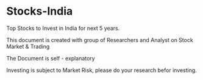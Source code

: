 # Stocks-India
Top Stocks to Invest in India for next 5 years. 

This document is created with group of Researchers and Analyst on Stock Market & Trading 

The Document is self - explanatory

Investing is subject to Market Risk, please do your research befor investing.
